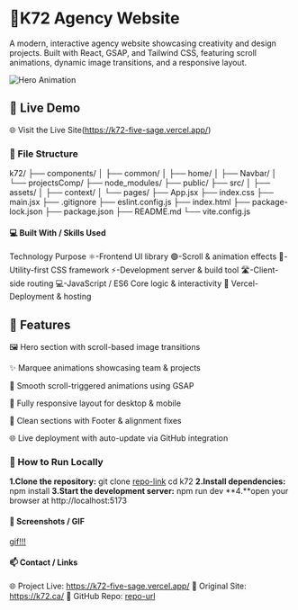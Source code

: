 
# 💫K72 Agency Website
A modern, interactive agency website showcasing creativity and design projects. Built with React, GSAP, and Tailwind CSS, featuring scroll animations, dynamic image transitions, and a responsive layout.


![Hero Animation](https://i.pinimg.com/originals/97/35/82/973582d9b0e0761a1b880edb78b7f4e7.gif)


## 🔗 Live Demo
🌐 Visit the Live Site(https://k72-five-sage.vercel.app/)

### 📁 File Structure

k72/
├── components/
│   ├── common/
│   ├── home/
│   ├── Navbar/
│   └── projectsComp/
├── node_modules/
├── public/
├── src/
│   ├── assets/
│   ├── context/
│   └── pages/
├── App.jsx
├── index.css
├── main.jsx
├── .gitignore
├── eslint.config.js
├── index.html
├── package-lock.json
├── package.json
├── README.md
└── vite.config.js

#### 💻 Built With / Skills Used
Technology	Purpose
⚛️-Frontend UI library
🟢-Scroll & animation effects
🎨-Utility-first CSS framework
⚡-Development server & build tool
🛣️-Client-side routing
💻-JavaScript / ES6	Core logic & interactivity
🚀 Vercel-Deployment & hosting


## 📌 Features

🖼️ Hero section with scroll-based image transitions

✨ Marquee animations showcasing team & projects

🔄 Smooth scroll-triggered animations using GSAP

📱 Fully responsive layout for desktop & mobile

🧹 Clean sections with Footer & alignment fixes

🌐 Live deployment with auto-update via GitHub integration


### 🚀 How to Run Locally
**1.Clone the repository:**
git clone [repo-link](https://github.com/Sweta-82/K72.git)
cd k72
**2.Install dependencies:**
npm install
**3.Start the development server:**
npm run dev
**4.**open your browser at http://localhost:5173

#### **📸 Screenshots / GIF**
[gif!!!](https://i.pinimg.com/originals/a2/b2/9f/a2b29f0577de8897aa845c7dc11f3d3b.gif)


#### **📫 Contact / Links**
🌐 Project Live: https://k72-five-sage.vercel.app/
🎨 Original Site: https://k72.ca/
💾 GitHub Repo: [repo-url](https://github.com/Sweta-82/K72.git)
